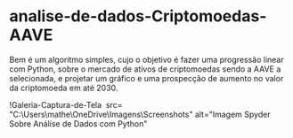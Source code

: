 # analise-de-dados-Criptomoedas-AAVE
Bem é um algoritmo simples, cujo o objetivo é fazer uma progressão linear com Python, sobre o mercado de ativos de criptomoedas sendo a AAVE  a selecionada, e projetar um gráfico e uma prospecção de aumento no valor da criptomoeda em até 2030.

!Galeria-Captura-de-Tela
<img> src= "C:\Users\mathe\OneDrive\Imagens\Screenshots" alt="Imagem Spyder Sobre Análise de Dados com Python" </img>
